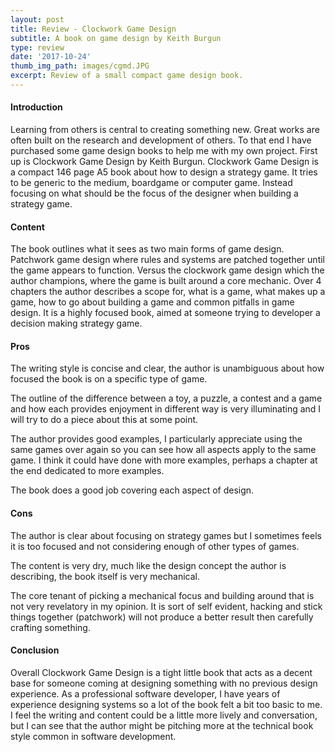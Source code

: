 ```yaml
---
layout: post
title: Review - Clockwork Game Design
subtitle: A book on game design by Keith Burgun
type: review
date: '2017-10-24'
thumb_img_path: images/cgmd.JPG
excerpt: Review of a small compact game design book.
---
```


#### Introduction

Learning from others is central to creating something new. Great works are often built on the research and development of others. To that end I have purchased some game design books to help me with my own project.
First up is Clockwork Game Design by Keith Burgun. Clockwork Game Design is a compact 146 page A5 book about how to design a strategy game. It tries to be generic to the medium, boardgame or computer game. Instead focusing on what should be the focus of the designer when building a strategy game.

#### Content

The book outlines what it sees as two main forms of game design. Patchwork game design where rules and systems are patched together until the game appears to function. Versus the clockwork game design which the author champions, where the game is built around a core mechanic. Over 4 chapters the author describes a scope for, what is a game, what makes up a game, how to go about building a game and common pitfalls in game design. It is a highly focused book, aimed at someone trying to developer a decision making strategy game.

#### Pros

The writing style is concise and clear, the author is unambiguous about how focused the book is on a specific type of game.

The outline of the difference between a toy, a puzzle, a contest and a game and how each provides enjoyment in different way is very illuminating and I will try to do a piece about this at some point.

The author provides good examples, I particularly appreciate using the same games over again so you can see how all aspects apply to the same game. I think it could have done with more examples, perhaps a chapter at the end dedicated to more examples.

The book does a good job covering each aspect of design.

#### Cons

The author is clear about focusing on strategy games but I sometimes feels it is too focused and not considering enough of other types of games.

The content is very dry, much like the design concept the author is describing, the book itself is very mechanical.

The core tenant of picking a mechanical focus and building around that is not very revelatory in my opinion. It is sort of self evident, hacking and stick things together (patchwork) will not produce a better result then carefully crafting something.

#### Conclusion

Overall Clockwork Game Design is a tight little book that acts as a decent base for someone coming at designing something with no previous design experience. As a professional software developer, I have years of experience designing systems so a lot of the book felt a bit too basic to me. I feel the writing and content could be a little more lively and conversation, but I can see that the author might be pitching more at the technical book style common in software development.
